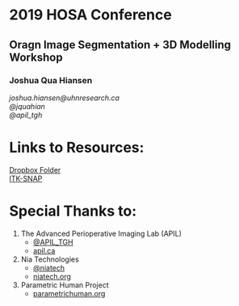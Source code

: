 # 2019 HOSA Conference
## Oragn Image Segmentation + 3D Modelling Workshop

### Joshua Qua Hiansen

_joshua.hiansen@uhnresearch.ca_  
_@jquahian_  
_@apil_tgh_  

# Links to Resources:  
[Dropbox Folder](https://www.dropbox.com/sh/h2j806a19g1i2ja/AAD94im0hYKLSRnEhbDLtmk3a?dl=0)  
[ITK-SNAP](http://www.itksnap.org/pmwiki/pmwiki.php?n=Downloads.SNAP3)

# Special Thanks to:

1. The Advanced Perioperative Imaging Lab (APIL)
	* [@APIL_TGH](https://twitter.com/apil_tgh)  
	* [apil.ca](http://apil.ca/)  
2. Nia Technologies
	* [@niatech](https://twitter.com/niatech)  
	* [niatech.org](https://niatech.org/)  
3. Parametric Human Project
	* [parametrichuman.org](https://parametrichuman.org/)
